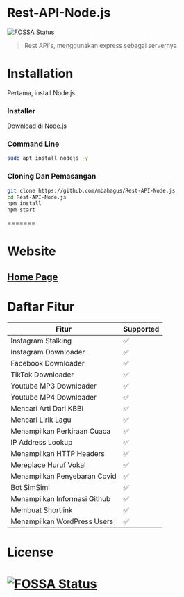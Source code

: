 # Rest-API-Node.js
[![FOSSA Status](https://app.fossa.com/api/projects/git%2Bgithub.com%2Fmbahagus%2FRest-API-Node.js.svg?type=shield)](https://app.fossa.com/projects/git%2Bgithub.com%2Fmbahagus%2FRest-API-Node.js?ref=badge_shield)
> Rest API's, menggunakan express sebagai servernya 

# Installation

Pertama, install Node.js
### Installer
Download di [Node.js](https://nodejs.org)
### Command Line
```bash
sudo apt install nodejs -y
```
### Cloning Dan Pemasangan
```bash
git clone https://github.com/mbahagus/Rest-API-Node.js
cd Rest-API-Node.js
npm install
npm start
```
=======

# Website
## [Home Page](https://www.apimau.ga)

# Daftar Fitur
| Fitur | Supported          |
| ------- | ------------------ |
| Instagram Stalking | :white_check_mark: |
| Instagram Downloader | :white_check_mark: |
| Facebook Downloader | :white_check_mark: |
| TikTok Downloader | :white_check_mark: |
| Youtube MP3 Downloader | :white_check_mark: |
| Youtube MP4 Downloader | :white_check_mark: |
| Mencari Arti Dari KBBI | :white_check_mark: |
| Mencari Lirik Lagu | :white_check_mark: |
| Menampilkan Perkiraan Cuaca | :white_check_mark: |
| IP Address Lookup | :white_check_mark: |
| Menampilkan HTTP Headers | :white_check_mark: |
| Mereplace Huruf Vokal | :white_check_mark: |
| Menampilkan Penyebaran Covid | :white_check_mark: |
| Bot SimSimi | :white_check_mark: |
| Menampilkan Informasi Github | :white_check_mark: |
| Membuat Shortlink | :white_check_mark: |
| Menampilkan WordPress Users | :white_check_mark: |

# License
[![FOSSA Status](https://app.fossa.com/api/projects/git%2Bgithub.com%2Fmbahagus%2FRest-API-Node.js.svg?type=large)](https://app.fossa.com/projects/git%2Bgithub.com%2Fmbahagus%2FRest-API-Node.js?ref=badge_large)
=======
